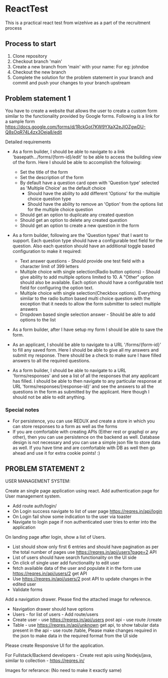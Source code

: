 # ReactTest

This is a practical react test from wizehive as a part of the recruitment process

## Process to start

1. Clone repository
2. Checkout branch 'main'
3. Create a new branch from 'main' with your name: For eg: johndoe
4. Checkout the new branch
5. Complete the solution for the problem statement in your branch and commit and push your changes to your branch upstream  

## Problem statement 1

You have to create a website that allows the user to create a custom form similar to the functionality provided by Google forms. Following is a link for a sample form
<https://docs.google.com/forms/d/1RckGot7KW9YXaX2eJIOZgwDU-Q8sOqR74L4zx3Oeja8/edit>

Detailed requirements

* As a form builder, I should be able to navigate to a link 'basepath.../forms/{form-id}/edit' to be able to access the building view of the form. Here I should be able to accomplish the following:

  * Set the title of the form
  * Set the description of the form
  * By default have a question card open with 'Question type' selected as 'Multiple Choice' as the default choice
    * Should have the ability to add different 'Options' for the multiple choice question type
    * Should have the ability to remove an 'Option' from the options list for the multiple choice question
  * Should get an option to duplicate any created question
  * Should get an option to delete any created question
  * Should get an option to create a new question in the form

* As a form builder, following are the 'Question types' that I want to support. Each question type should have a configurable text field for the question. Also each question should have an additional toggle based configuration to make it required:
  * Text answer questions - Should provide one test field with a character limit of 399 letters
  * Multiple choice with single selection(Radio button options) - Should give ability to add multiple options limited to 10. A "Other" option should also be available. Each option should have a configurable text field for configuring the option text.
  * Multiple choice with single selection(Checkbox options). Everything similar to the radio button based multi choice question with the exception that it needs to allow the form submitter to select multiple answers
  * Dropdown based single selection answer - Should be able to add options to the list

* As a form builder, after I have setup my form I should be able to save the form.
* As an applicant, I should be able to navigate to a URL '/forms/{form-id}' to fill any saved form. Here I should be able to give all my answers and submit my response. There should be a check to make sure I have filled answers to all the required questions.
* As a form builder, I should be able to navigate to a URL 'forms/responses' and see a list of all the responses that any applicant has filled. I should be able to then navigate to any particular response at URL 'forms/responses/{response-id}' and see the answers to all the questions in the form as submitted by the applicant. Here though I should not be able to edit anything.

### Special notes

* For persistence, you can use REDUX and create a store in which you can store responses to a form as well as the forms
* If you are comfortable with creating APIs (Either rest or graphql or any other), then you can use persistence on the backend as well. Database design is not necessary and you can use a simple json file to store data as well. If you have time and are comfortable with DB as well then go ahead and use it for extra cookie points! :)

## PROBLEM STATEMENT 2

USER MANAGEMENT SYSTEM:

Create an single page application using react.
Add authentication page for User management system.

* Add route auth/login/
* On Login success navigate to list of user page
<https://reqres.in/api/login>
* On Login fail show some indication to the user via toaster
* Navigate to login page if non authenticated user tries to enter into the application

On landing page after login, show a list of Users.

* List should show only first 6 entries and should have pagination as per the total
number of pages
use <https://reqres.in/api/users?page=2> API
* List of users should have search functionality on the UI side
* On click of single user add functionality to edit user
* fetch available data of the user and populate it in the form
use <https://reqres.in/api/users/2> get API
* Use <https://reqres.in/api/users/2> post API to update changes in the
edited user
* Validate forms

Add a navigation drawer. Please find the attached image for reference.

* Navigation drawer should have options
* Users - for list of users - Add route/users
* Create user - use <https://reqres.in/api/users> post api - use route /create
* Table - use <https://reqres.in/api/unknown> get api, to show tabular data
present in the api - use route /table, Please make changes required in the json
to make data in the required format from the UI side

Please create Responsive UI for the application.

For Fullstack/Backend developers - Create rest apis using Nodejs/java, similar to collection -
<https://reqres.in/>

Images for referance: (No need to make it exactly same)

